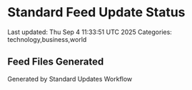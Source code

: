 # Standard Feed Update Status
Last updated: Thu Sep  4 11:33:51 UTC 2025
Categories: technology,business,world

## Feed Files Generated

Generated by Standard Updates Workflow
